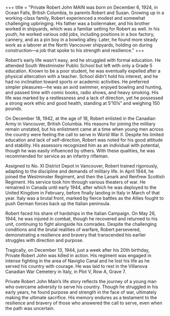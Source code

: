 +++
title = "Private Robert John MAIN was born on December 6, 1924, in Ocean Falls, British Columbia, to parents Robert and Susan. Growing up in a working-class family, Robert experienced a modest and somewhat challenging upbringing. His father was a boilermaker, and his brother worked in shipyards, which was a familiar setting for Robert as well. In his youth, he worked various odd jobs, including positions in a box factory, cannery, and as a pin boy in a bowling alley. Later, he found more steady work as a laborer at the North Vancouver shipyards, holding on during construction—a job that spoke to his strength and resilience."
+++


Robert’s early life wasn’t easy, and he struggled with formal education. He attended South Westminster Public School but left with only a Grade 5 education. Known to be a poor student, he was eventually expelled after a physical altercation with a teacher. School didn’t hold his interest, and he had no inclination toward sports or academic activities. He preferred simpler pleasures—he was an avid swimmer, enjoyed bowling and hunting, and passed time with comic books, radio shows, and heavy smoking. His life was marked by a restlessness and a lack of direction, yet he possessed a strong work ethic and good health, standing at 5’10¼” and weighing 150 pounds.

On December 18, 1942, at the age of 18, Robert enlisted in the Canadian Army in Vancouver, British Columbia. His reasons for joining the military remain unstated, but his enlistment came at a time when young men across the country were feeling the call to serve in World War II. Despite his limited education and lack of self-direction, Robert was noted for his good attitude and stability. His assessors recognized him as an individual with potential, though he was easily influenced by others. With these qualities, he was recommended for service as an infantry rifleman.

Assigned to No. XI District Depot in Vancouver, Robert trained rigorously, adapting to the discipline and demands of military life. In April 1944, he joined the Westminster Regiment, and then the Lanark and Renfrew Scottish Regiment. His service took him through various theaters of war. He remained in Canada until early 1944, after which he was deployed to the United Kingdom in February, before finally landing in Italy in March of that year. Italy was a brutal front, marked by fierce battles as the Allies fought to push German forces back up the Italian peninsula.

Robert faced his share of hardships in the Italian Campaign. On May 26, 1944, he was injured in combat, though he recovered and returned to his unit, continuing to fight alongside his comrades. Despite the challenging conditions and the brutal realities of warfare, Robert persevered, demonstrating a resilience and bravery that transcended his earlier struggles with direction and purpose.

Tragically, on December 13, 1944, just a week after his 20th birthday, Private Robert John was killed in action. His regiment was engaged in intense fighting in the area of Naviglio Canal and he lost his life as he served his country with courage. He was laid to rest in the Villanova Canadian War Cemetery in Italy, in Plot V, Row A, Grave 7.

Private Robert John Main’s life story reflects the journey of a young man who overcame adversity to serve his country. Though he struggled in his early years, he found purpose and strength in the face of war, ultimately making the ultimate sacrifice. His memory endures as a testament to the resilience and bravery of those who answered the call to serve, even when the path was uncertain.
